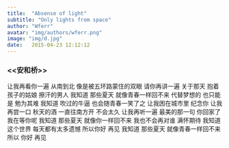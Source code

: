 ```yaml
---
title:  "Absense of light"
subtitle: "Only lights from space"
author: "Wferr"
avatar: "img/authors/wferr.png"
image: "img/d.jpg"
date:   2015-04-23 12:12:12
---
```



### <<安和桥>>

让我再看你一遍
从南到北
像是被五环路蒙住的双眼
请你再讲一遍
关于那天
抱着孩子的姑娘
擦汗的男人
我知道  那些夏天
就像青春一样回不来
代替梦想的 也只能是 勉为其难
我知道 吹过的牛逼
也会随青春一笑了之
让我困在城市里
纪念你
让我再尝一口
秋天的酒
一直往南方开
不会太久
让我再听一遍
最美的那一句
你回家了
我在等你呢
我知道  那些夏天
就像你一样回不来
我也不会再对谁  满怀期待
我知道  这个世界
每天都有太多遗憾
所以你好
再见
我知道  那些夏天
就像青春一样回不来
所以  你好
再见
